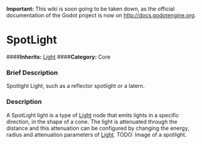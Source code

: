 **Important:** This wiki is soon going to be taken down, as the official documentation of the Godot project is now on http://docs.godotengine.org.

#  SpotLight  
####**Inherits:** [Light](class_light)
####**Category:** Core

###  Brief Description  
Spotlight Light, such as a reflector spotlight or a latern.

###  Description  
A SpotLight light is a type of [Light](class_light) node that emits lights in a specific direction, in the shape of a cone. The light is attenuated through the distance and this attenuation can be configured by changing the energy, radius and attenuation parameters of [Light](class_light). TODO: Image of a spotlight.
